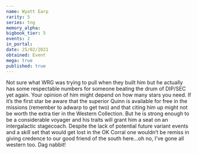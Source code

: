 ```yaml
---
name: Wyatt Earp
rarity: 5
series: tng
memory_alpha:
bigbook_tier: 5
events: 2
in_portal:
date: 25/02/2021
obtained: Event
mega: true
published: true
---
```


Not sure what WRG was trying to pull when they built him but he actually has some respectable numbers for someone beating the drum of DIP/SEC yet again. Your opinion of him might depend on how many stars you need. If it’s the first star be aware that the superior Quinn is available for free in the missions (remember to adwarp to get two) and that citing him up might not be worth the extra tier in the Western Collection. But he is strong enough to be a considerable voyager and his traits will grant him a seat on an intergalactic stagecoach.
Despite the lack of potential future variant events and a skill set that would get lost in the OK Corral one wouldn’t be remiss in giving credence to our good friend of the south here...oh no, I’ve gone all western too. Dag nabbit!
